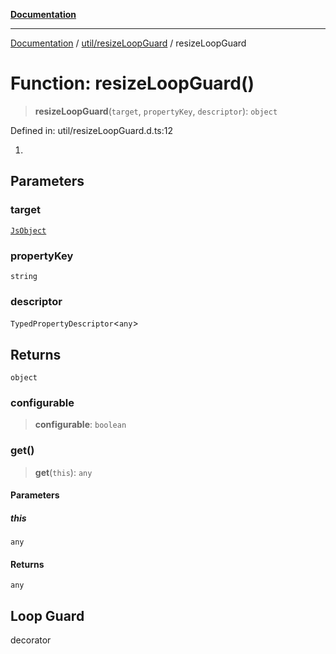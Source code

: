 [**Documentation**](../../../index.md)

***

[Documentation](../../../index.md) / [util/resizeLoopGuard](../index.md) / resizeLoopGuard

# Function: resizeLoopGuard()

> **resizeLoopGuard**(`target`, `propertyKey`, `descriptor`): `object`

Defined in: util/resizeLoopGuard.d.ts:12

1.

## Parameters

### target

[`JsObject`](../../../perspective-client/type-aliases/JsObject.md)

### propertyKey

`string`

### descriptor

`TypedPropertyDescriptor`\<`any`\>

## Returns

`object`

### configurable

> **configurable**: `boolean`

### get()

> **get**(`this`): `any`

#### Parameters

##### this

`any`

#### Returns

`any`

## Loop Guard

decorator
